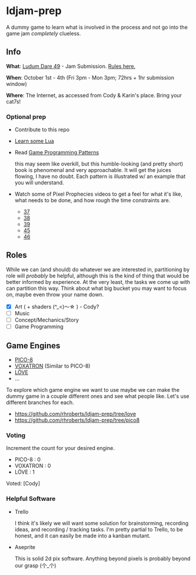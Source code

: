 # ldjam-prep

A dummy game to learn what is involved in the process and not go into the game jam *completely* clueless.

## Info

**What**: [Ludum Dare 49](https://ldjam.com/) - Jam Submission. [Rules here.](https://ldjam.com/events/ludum-dare/rules)

**When**: October 1st - 4th (Fri 3pm - Mon 3pm; 72hrs + 1hr submission window) 

**Where**: The Internet, as accessed from Cody & Karin's place. Bring your cat7s!

### Optional prep
  - Contribute to this repo
  - [Learn some Lua](https://www.lua.org/start.html)
  - Read [Game Programming Patterns](https://gameprogrammingpatterns.com/contents.html)
    
    this may seem like overkill, but this humble-looking (and pretty short) book is phenomenal and very approachable. It will get the juices flowing, I have no doubt. Each pattern is illustrated w/ an example that you will understand.

  - Watch some of Pixel Prophecies videos to get a feel for what it's like, what needs to be done, and how rough the time constraints are.
    - [37](https://www.youtube.com/watch?v=51Koukxcloc)
    - [38](https://www.youtube.com/watch?v=fWWBb_Lzc9g)
    - [39](https://www.youtube.com/watch?v=8uMQXdjRvls)
    - [45](https://www.youtube.com/watch?v=UO9BARNj8cQ)
    - [46](https://www.youtube.com/watch?v=jmIqZzYLZz8&t=1468s)

## Roles

While we can (and should) do whatever we are interested in, partitioning by role will _probably_ be helpful, although this is the kind of thing that would be better informed by experience. At the very least, the tasks we come up with can partition this way. Think about what big bucket you may want to focus on, maybe even throw your name down.

- [x] Art (  + shaders (^_<)〜☆  ) - Cody?
- [ ] Music
- [ ] Concept/Mechanics/Story
- [ ] Game Programming

## Game Engines
  - [PICO-8](https://www.lexaloffle.com/pico-8.php)
  - [VOXATRON](https://www.lexaloffle.com/voxatron.php) (Similar to PICO-8)
  - [LÖVE](https://love2d.org/)
  - ...

To explore which game engine we want to use maybe we can make the dummy game in a
couple different ones and see what people like. Let's use different branches for each.

 - https://github.com/rhroberts/ldjam-prep/tree/love
 - https://github.com/rhroberts/ldjam-prep/tree/pico8

### Voting

Increment the count for your desired engine.

  - PICO-8   : 0
  - VOXATRON : 0
  - LÖVE     : 1

  Voted: [Cody]

### Helpful Software

- Trello 
  
  I think it's likely we will want some solution for brainstorming, recording ideas, and recording / tracking tasks. I'm pretty partial to Trello, to be honest, and it can easily be made into a kanban mutant.

- Aseprite

  This is solid 2d pix software. Anything beyond pixels is probably beyond our grasp (个_个)

